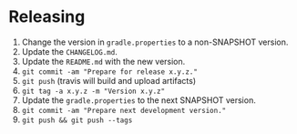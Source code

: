 Releasing
=========

1. Change the version in `gradle.properties` to a non-SNAPSHOT version.
2. Update the `CHANGELOG.md`.
3. Update the `README.md` with the new version.
4. `git commit -am "Prepare for release x.y.z."`
5. `git push` (travis will build and upload artifacts)
6. `git tag -a x.y.z -m "Version x.y.z"`
7. Update the `gradle.properties` to the next SNAPSHOT version.
8. `git commit -am "Prepare next development version."`
9. `git push && git push --tags`

